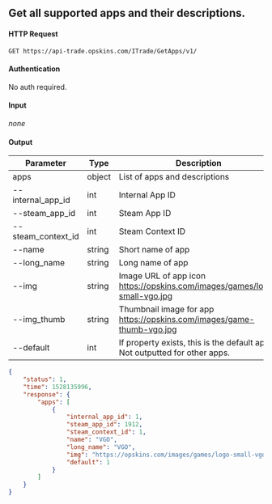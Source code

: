 ## Get all supported apps and their descriptions.

#### HTTP Request

`GET https://api-trade.opskins.com/ITrade/GetApps/v1/`

#### Authentication

No auth required.

#### Input
_none_
    
#### Output

Parameter | Type | Description
--------- | -----| -------- 
apps | object | List of apps and descriptions
--internal_app_id | int | Internal App ID
--steam_app_id | int | Steam App ID
--steam_context_id | int | Steam Context ID
--name | string | Short name of app
--long_name | string | Long name of app
--img | string | Image URL of app icon https://opskins.com/images/games/logo-small-vgo.jpg
--img_thumb | string | Thumbnail image for app https://opskins.com/images/game-thumb-vgo.jpg
--default | int | If property exists, this is the default app. Not outputted for other apps.

```json
{
    "status": 1,
    "time": 1528135996,
    "response": {
        "apps": [
            {
                "internal_app_id": 1,
                "steam_app_id": 1912,
                "steam_context_id": 1,
                "name": "VGO",
                "long_name": "VGO",
                "img": "https://opskins.com/images/games/logo-small-vgo.jpg",
                "default": 1
            }
        ]
    }
}
```

